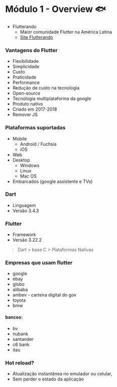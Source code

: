# Módulo 1 - Overview 🐟

- Flutterando 
    - Maior comunidade Flutter na América Latina
    - [Site Flutterando](https://flutterando.com.br/)

### Vantagens do Flutter
- Flexibilidade
- Simplicidade
- Custo
- Praticidade
- Performance
- Redução de custo na tecnologia
- Open-source
- Tecnologia multiplataforma da google
- Produto nativo
- Criado em 2017-2018
- Remover JS

### Plataformas suportadas
- Mobile
    - Android / Fuchsia
    - iOS
- Web
- Desktop
    - Windows
    - Linux
    - Mac OS
- Embarcados (google assistente e TVs)


### Dart 
- Linguagem
- Versão 3.4.3

### Flutter 
- Framework
- Versão 3.22.2

> Dart > base C > Plataformas Nativas

### Empresas que usam flutter
- google
- ebay
- globo
- alibaba
- ambev - carteira digital do gov
- toyota
- bmw

#### bancos:
- bv
- nubank
- santander
- c6 bank
- itau

### Hot reload? 
- Atualização instantânea no emulador ou celular, 
- Sem perder o estado da aplicação

